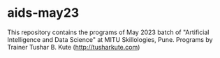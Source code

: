 # aids-may23
This repository contains the programs of May 2023 batch of "Artificial Intelligence and Data Science" at MITU Skillologies, Pune.
Programs by Trainer Tushar B. Kute (http://tusharkute.com)

